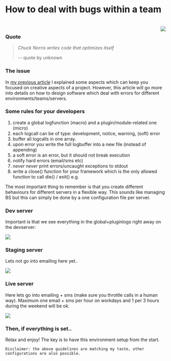 How to deal with bugs within a team
===================================

<br>
<img align="right" src="/data/upload/images/comic/out/comic_userfoo.jpg"/>

### Quote ###

> *Chuck Norris writes code that optimizes itself*
>
> -- quote by unknown

### The issue ###

In [my previous article](/blog/how-to-not-become-a-reliability-engineer-for-every-project) I explained some aspects which can keep you focused on creative aspects of a project. However, this article will go more into details on how to design software which deal with errors for different environments/teams/servers.

### Some rules for your developers ###

  1. create a global logfunction (macro) and a plugin/module-related one (micro)
  1. each logcall can be of type: development, notice, warning, (soft) error
  1. buffer all logcalls in one array.
  1. upon error you write the full logbuffer into a new file (instead of appending)
  1. a soft error is an error, but it should not break execution
  1. notify hard errors (email/sms etc)
  1. *never* *never* print errors/uncaught exceptions to stdout
  1. write a close() function for your framework which is the only allowed function to call die() / exit() e.g.

The most important thing to remember is that you create different behaviours for different servers in a flexible way. This sounds like managing BS but this can simply be done by a one configuration file per server.

### Dev server ###

Important is that we see everything in the global+pluginlogs right away on the devserver:

<img src="/custom/pages/blog/entrepeneur/res/error_dev.png"/>

### Staging server ###

Lets not go into emailing here yet..

<img src="/custom/pages/blog/entrepeneur/res/error_staging.png"/>

### Live server ###

Here lets go into emailing + sms (make sure you throttle calls in a human way). Maximum one email + sms per hour on workdays and 1 per 3 hours during the weekend will be ok.

<img src="/custom/pages/blog/entrepeneur/res/error_live.png"/>

### Then, if everything is set.. ###  

Relax and enjoy! The key is to have this environment setup from the start.

`Disclaimer: the above guidelines are matching my taste, other configurations are also possible.` 

